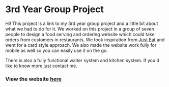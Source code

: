 # 3rd Year Group Project

Hi! This project is a link to my 3rd year group project and a little bit about what we had to do for it. We worked on this project in a group of seven people to design a food serving and ordering website which could take orders from customers in restaurants. We took inspiration from [Just Eat](Justeat.co.uk) and went for a card style approach. We also made the website work fully for mobile as well so you can easily use it on the go. 

There is also a fully functional waiter system and kitchen system. If you'd like to know more just contact me.

### View the website [here](www2.macs.hw.ac.uk/~ajg2/snowbonk/)

